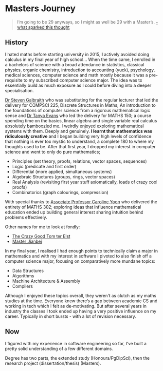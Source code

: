# Masters Journey
> I’m going to be 29 anyways, so I might as well be 29 with a Master’s.
[- what sparked this thought](https://alexanderell.is/posts/mscs/)

## History
I hated maths before starting university in 2015, I actively avoided doing calculus in my final year of high school... When the time came, I enrolled in a bachelors of science with a broad attendance in statistics, classical physics, organic chemistry, introduction to accounting (yuck), psychology, medical sciences, computer science and math mostly because it was a pre-requisite to my subscribed computer science major. The idea was to essentially build as much exposure as I could before diving into a deeper specialisation.

[Dr Steven Galbraith](https://profiles.auckland.ac.nz/s-galbraith) who was substituting for the regular lecturer that led the delivery for COMPSCI 225, Discrete Structures in Maths; An introduction to the foundations of computer science from a rigorous mathematical logic sense and [Dr Tanya Evans](https://profiles.auckland.ac.nz/t-evans) who led the delivery for MATHS 150; a course spending time on the basics, linear algebra and single variable real calculus absolutely bamboozled me. I weirdly enjoyed exploring mathematical systems with them. Deeply and genuinely. **I learnt that mathematics was ridiculously creative** and I began building very high levels of confidence that nothing is ever too mystic to understand, a complete 180 to where my thoughts used to be. After that first year, I dropped my interest in computer science and went to only do pure mathematics;

- Principles (set theory, proofs, relations, vector spaces, sequences)
- Logic (predicate and first order)
- Differential (more applied, simultaneous systems)
- Algebraic Structures (groups, rings, vector spaces)
- Real Analysis (revisiting first year stuff axiomatically, loads of crazy cool proofs)
- Combinatorics (graph colourings, compression)

With special thanks to [Associate Professor Caroline Yoon](https://profiles.auckland.ac.nz/c-yoon) who delivered the entirety of MATHS 302; exploring ideas that influence mathematical education ended up building general interest sharing intuition behind problems effectively.

Other names for me to look at fondly:
- [The Crazy Good Tom ter Elst](https://profiles.auckland.ac.nz/t-terelst/)
- [Master Jianbei](https://profiles.auckland.ac.nz/j-an)

In my final year, I realised I had enough points to technically claim a major in mathematics and with my interest in software I pivoted to also finish off a computer science major, focusing on comparatively more mundane topics:

- Data Structures
- Algorithms
- Machine Architecture & Assembly
- Compilers

Although I enjoyed these topics overall, they weren't as clutch as my maths studies at the time. Everyone knew there’s a gap between academic CS and working in tech which I felt as de-motivating. But after several years in industry the classes I took ended up having a very positive influence on my career. Typically in short bursts - with a lot of revision necessary.

## Now
I figured with my experience in software engineering so far, I've built a pretty solid understanding of a few different domains. 

Degree has two parts, the extended study (Honours/PgDipSci), then the research project (dissertation/thesis) (Masters).
